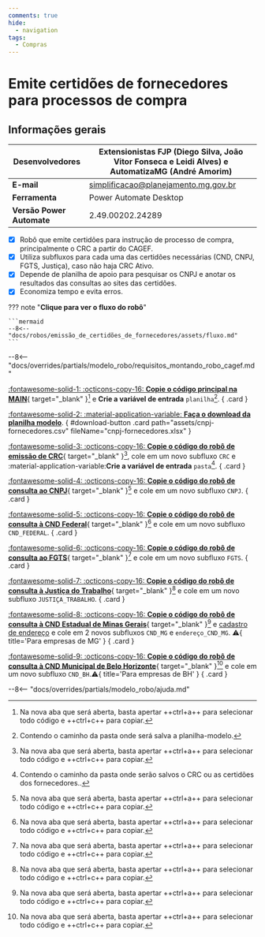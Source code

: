 ```yaml
---
comments: true
hide:
  - navigation
tags:
  - Compras
---
```


# Emite certidões de fornecedores para processos de compra


## Informações gerais

| **Desenvolvedores**| Extensionistas FJP (Diego Silva, João Vitor Fonseca e Leidi Alves) e AutomatizaMG (André Amorim)  |
| ----------- | ------------------------------------ |
| **E-mail**       | simplificacao@planejamento.mg.gov.br|
| **Ferramenta**    | Power Automate Desktop |
| **Versão Power Automate**    | 2.49.00202.24289 |

- [x] Robô que emite certidões para instrução de processo de compra, principalmente o CRC a partir do CAGEF.
- [x] Utiliza subfluxos para cada uma das certidões necessárias (CND, CNPJ, FGTS, Justiça), caso não haja CRC Ativo.
- [x] Depende de planilha de apoio para pesquisar os CNPJ e anotar os resultados das consultas ao sites das certidões.
- [x] Economiza tempo e evita erros.

??? note "**Clique para ver o fluxo do robô**"

    ```mermaid
    --8<-- "docs/robos/emissão_de_certidões_de_fornecedores/assets/fluxo.md"
    ```

--8<-- "docs/overrides/partials/modelo_robo/requisitos_montando_robo_cagef.md"

<div class="grid" markdown>

[:fontawesome-solid-1: :octicons-copy-16: __Copie o código principal na MAIN__](https://raw.githubusercontent.com/automatiza-mg/biblioteca-de-robos/refs/heads/main/robos/site/certidoes_fornecedores/certidoes-fornecedores-main.txt){ target="_blank" }[^1] e __Crie a variável de entrada__ `planilha`[^2].
{ .card }

[:fontawesome-solid-2: :material-application-variable: __Faça o download da planilha modelo__](javascript:void(0);).
{ #download-button .card path="assets/cnpj-fornecedores.csv" fileName="cnpj-fornecedores.xlsx" }


[:fontawesome-solid-3: :octicons-copy-16: __Copie o código do robô de emissão de CRC__](https://raw.githubusercontent.com/automatiza-mg/biblioteca-de-robos/refs/heads/main/robos/site/certidoes_fornecedores/crc-cagef.txt){ target="_blank" }[^1], cole em um novo subfluxo `CRC` e :material-application-variable:__Crie a variável de entrada__ `pasta`[^3].
{ .card }

[:fontawesome-solid-4: :octicons-copy-16: __Copie o código do robô de consulta ao CNPJ__](https://raw.githubusercontent.com/automatiza-mg/biblioteca-de-robos/refs/heads/main/robos/site/certidoes_fornecedores/consulta-cnpj.txt){ target="_blank" }[^1] e cole em um novo subfluxo `CNPJ`.
{ .card }

[:fontawesome-solid-5: :octicons-copy-16: __Copie o código do robô de consulta à CND Federal__](https://raw.githubusercontent.com/automatiza-mg/biblioteca-de-robos/refs/heads/main/robos/site/certidoes_fornecedores/cnd-federal.txt){ target="_blank" }[^1] e cole em um novo subfluxo `CND_FEDERAL`.
{ .card }

[:fontawesome-solid-6: :octicons-copy-16: __Copie o código do robô de consulta ao FGTS__](https://raw.githubusercontent.com/automatiza-mg/biblioteca-de-robos/refs/heads/main/robos/site/certidoes_fornecedores/consulta_fgts.txt){ target="_blank" }[^1] e cole em um novo subfluxo `FGTS`.
{ .card }

[:fontawesome-solid-7: :octicons-copy-16: __Copie o código do robô de consulta à Justiça do Trabalho__](https://raw.githubusercontent.com/automatiza-mg/biblioteca-de-robos/refs/heads/main/robos/site/certidoes_fornecedores/consulta_justiça_trabalho.txt){ target="_blank" }[^1] e cole em um novo subfluxo `JUSTIÇA_TRABALHO`.
{ .card }

[:fontawesome-solid-8: :octicons-copy-16: __Copie o código do robô de consulta à CND Estadual de Minas Gerais__](https://raw.githubusercontent.com/automatiza-mg/biblioteca-de-robos/refs/heads/main/robos/site/certidoes_fornecedores/cnd-mg-siare.txt){ target="_blank" }[^1] e [cadastro de endereço](https://raw.githubusercontent.com/automatiza-mg/biblioteca-de-robos/refs/heads/main/robos/site/certidoes_fornecedores/endereço-siare.txt) e cole em 2 novos subfluxos `CND_MG` e `endereço_CND_MG`. :warning:{ title='Para empresas de MG' }
{ .card }

[:fontawesome-solid-9: :octicons-copy-16: __Copie o código do robô de consulta à CND Municipal de Belo Horizonte__](https://raw.githubusercontent.com/automatiza-mg/biblioteca-de-robos/refs/heads/main/robos/site/certidoes_fornecedores/cnd-pbh.txt){ target="_blank" }[^1] e cole em um novo subfluxo `CND_BH`.:warning:{ title='Para empresas de BH' }
{ .card }

</div>

--8<-- "docs/overrides/partials/modelo_robo/ajuda.md"

[^1]: Na nova aba que será aberta, basta apertar ++ctrl+a++ para selecionar todo código e ++ctrl+c++ para copiar.
[^2]: Contendo o caminho da pasta onde será salva a planilha-modelo.
[^3]: Contendo o caminho da pasta onde serão salvos o CRC ou as certidões dos fornecedores..

